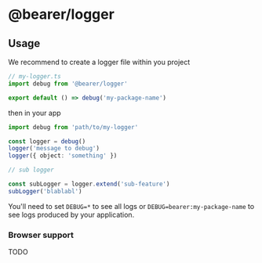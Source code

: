 # @bearer/logger

## Usage

We recommend to create a logger file within you project

```ts
// my-logger.ts
import debug from '@bearer/logger'

export default () => debug('my-package-name')
```

then in your app

```ts
import debug from 'path/to/my-logger'

const logger = debug()
logger('message to debug')
logger({ object: 'something' })

// sub logger

const subLogger = logger.extend('sub-feature')
subLogger('blablabl')
```

You'll need to set `DEBUG=*` to see all logs or `DEBUG=bearer:my-package-name` to see logs produced by your application.

### Browser support

TODO
